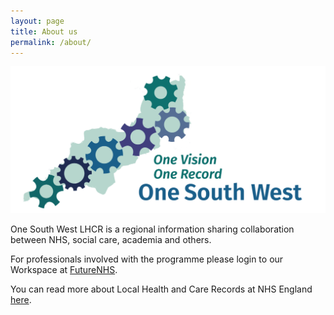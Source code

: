 ```yaml
---
layout: page
title: About us
permalink: /about/
---
```

![logo](assets/logo.png)

One South West LHCR is a regional information sharing collaboration between NHS, social care, academia and others.

For professionals involved with the programme please login to our Workspace at [FutureNHS](	https://future.nhs.uk/connect.ti/onesouthwest/grouphome).

You can read more about Local Health and Care Records at NHS England [here](https://www.england.nhs.uk/publication/local-health-and-care-record-exemplars/).

